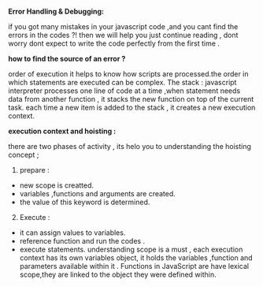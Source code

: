 **Error Handling & Debugging:**

if you got many mistakes in your javascript code ,and you cant find the errors in the codes ?! then we will help you just continue reading , dont worry dont expect to write the code perfectly from the first time .

**how to find the source of an error ?**

order of execution it helps to know how scripts are processed.the order in which statements are executed can be complex.
The stack :
javascript interpreter processes one line of code at a time ,when statement needs data from another function , it stacks the new function on top of the current task.
each time a new item is added to the stack , it creates a new execution context.

**execution context and hoisting :**

there are two phases of activity , its helo you to understanding the hoisting concept ;
1. prepare :
- new scope is creatted.
- variables ,functions and arguments are created.
- the value of this keyword is determined.
2. Execute :
- it can assign values to variables.
- reference function and run the codes .
- execute statements.
understanding scope is a must , each execution context has its own variables object, it holds the variables ,function and parameters available within it .
Functions in JavaScript are have lexical scope,they are linked to the object they were defined within.